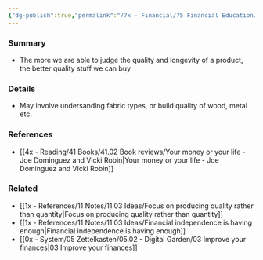 ```yaml
---
{"dg-publish":true,"permalink":"/7x - Financial/75 Financial Education/75.01 Financial Notes/Become an expert materialist to judge product quality and save money/","title":"Become an expert materialist to judge product quality and save money","created":"2023-10-15T23:16:45.000+03:00","updated":"2024-02-15T09:34:46.981+03:00"}
---
```



### Summary
- The more we are able to judge the quality and longevity of a product, the better quality stuff we can buy

### Details
- May involve undersanding fabric types, or build quality of wood, metal etc.

### References
- [[4x - Reading/41 Books/41.02 Book reviews/Your money or your life - Joe Dominguez and Vicki Robin\|Your money or your life - Joe Dominguez and Vicki Robin]]

### Related
- [[1x - References/11 Notes/11.03 Ideas/Focus on producing quality rather than quantity\|Focus on producing quality rather than quantity]]
- [[1x - References/11 Notes/11.03 Ideas/Financial independence is having enough\|Financial independence is having enough]]
- [[0x - System/05 Zettelkasten/05.02 - Digital Garden/03 Improve your finances\|03 Improve your finances]]